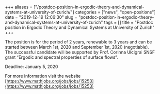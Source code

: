 +++
aliases = ["/postdoc-position-in-ergodic-theory-and-dynamical-systems-at-university-of-zurich/"]
categories = ["news", "open-positions"]
date = "2019-12-19 12:06:30"
slug = "postdoc-position-in-ergodic-theory-and-dynamical-systems-at-university-of-zurich"
tags = []
title = "Postdoc position in Ergodic Theory and Dynamical Systems at University of Zurich"
+++

The position is for the period of 2 years, renewable to 3 years and can
be started between March 1st, 2020 and September 1st, 2020 (negotiable).
The successful candidate will be supported by Prof. Corinna Ulcigrai
SNSF grant “Ergodic and spectral properties of surface flows”.

Deadline: January 5, 2020

For more information visit the website
[https://www.mathjobs.org/jobs/jobs/15253](https://www.mathjobs.org/jobs/jobs/15253)
